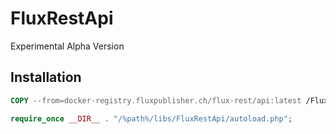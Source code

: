 # FluxRestApi

Experimental Alpha Version

## Installation

```dockerfile
COPY --from=docker-registry.fluxpublisher.ch/flux-rest/api:latest /FluxRestApi /%path%/libs/FluxRestApi
```

```php
require_once __DIR__ . "/%path%/libs/FluxRestApi/autoload.php";
```
